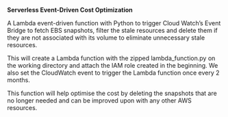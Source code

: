 **Serverless Event-Driven Cost Optimization**

A Lambda event-driven function with Python to trigger Cloud Watch’s Event Bridge to fetch EBS snapshots, filter the stale resources and delete them if they are not associated with its volume to eliminate unnecessary stale resources.

This will create a Lambda function with the zipped lambda_function.py on the working directory and attach the IAM role created in the beginning. We also set the CloudWatch event to trigger the Lambda function once every 2 months.

This function will help optimise the cost by deleting the snapshots that are no longer needed and can be improved upon with any other AWS resources.
